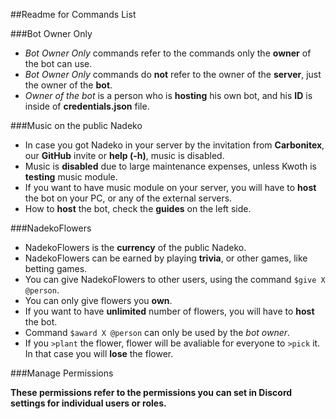 ##Readme for Commands List

###Bot Owner Only

- *Bot Owner Only* commands refer to the commands only the **owner** of the bot can use.
- *Bot Owner Only* commands do **not** refer to the owner of the **server**, just the owner of the **bot**.
- *Owner of the bot* is a person who is **hosting** his own bot, and his **ID** is inside of **credentials.json** file.

###Music on the public Nadeko

- In case you got Nadeko in your server by the invitation from **Carbonitex**, our **GitHub** invite or **help (-h)**, music is disabled.
- Music is **disabled** due to large maintenance expenses, unless Kwoth is **testing** music module.
- If you want to have music module on your server, you will have to **host** the bot on your PC, or any of the external servers.
- How to **host** the bot, check the **guides** on the left side.

###NadekoFlowers

- NadekoFlowers is the **currency** of the public Nadeko.
- NadekoFlowers can be earned by playing **trivia**, or other games, like betting games.
- You can give NadekoFlowers to other users, using the command `$give X @person`.
- You can only give flowers you **own**.
- If you want to have **unlimited** number of flowers, you will have to **host** the bot.
- Command `$award X @person` can only be used by the *bot owner*.
- If you `>plant` the flower, flower will be avaliable for everyone to `>pick` it. In that case you will **lose** the flower.

###Manage Permissions

**These permissions refer to the permissions you can set in Discord settings for individual users or roles.**